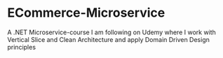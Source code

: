 # ECommerce-Microservice

A .NET Microservice-course I am following on Udemy where I work with Vertical Slice and Clean Architecture and apply Domain Driven Design principles
